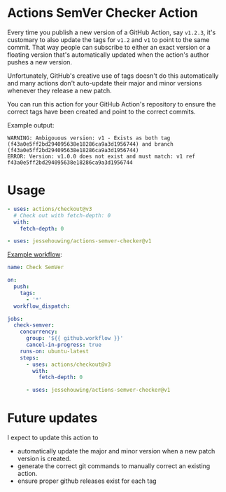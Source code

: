 # Actions SemVer Checker Action

Every time you publish a new version of a GitHub Action, say `v1.2.3`, it's customary to also update the tags for `v1.2` and `v1` to point to the same commit. That way people can subscribe to  either an exact version or a floating version that's automatically updated when the action's author pushes a new version.

Unfortunately, GitHub's creative use of tags doesn't do this automatically and many actions don't auto-update their major and minor versions whenever they release a new  patch.

You can run this action for your GitHub Action's repository to ensure the correct tags have been created and point to the correct commits.

Example output:

```
WARNING: Ambigouous version: v1 - Exists as both tag (f43a0e5ff2bd294095638e18286ca9a3d1956744) and branch (f43a0e5ff2bd294095638e18286ca9a3d1956744)
ERROR: Version: v1.0.0 does not exist and must match: v1 ref f43a0e5ff2bd294095638e18286ca9a3d1956744
```

# Usage

```yaml  
- uses: actions/checkout@v3
  # Check out with fetch-depth: 0
  with:
    fetch-depth: 0

- uses: jessehouwing/actions-semver-checker@v1
```

[Example workflow](https://github.com/jessehouwing/actions-semver-checker/blob/main/.github/workflows/action-semver-checker.yml):

```yaml
name: Check SemVer

on:
  push:
    tags:
      - '*'
  workflow_dispatch:

jobs:
  check-semver:
    concurrency:
      group: '${{ github.workflow }}'
      cancel-in-progress: true
    runs-on: ubuntu-latest
    steps:
      - uses: actions/checkout@v3
        with:
          fetch-depth: 0

      - uses: jessehouwing/actions-semver-checker@v1
```
# Future updates

I expect to update this action to

 * automatically update the major and minor version when a new patch version is created.
 * generate the correct git commands to manually correct an existing action.
 * ensure proper github releases exist for each tag
